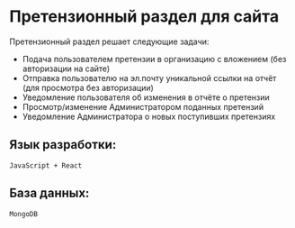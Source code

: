 # Претензионный раздел для сайта

Претензионный раздел решает следующие задачи:

- Подача пользователем претензии в организацию с вложением (без авторизации на сайте)
- Отправка пользователю на эл.почту уникальной ссылки на отчёт (для просмотра без авторизации)
- Уведомление пользователя об изменения в отчёте о претензии
- Просмотр/изменение Администратором поданных претензий
- Уведомление Администратора о новых поступивших претензиях

## Язык разработки:

```
JavaScript + React

```

## База данных:

```
MongoDB

```
